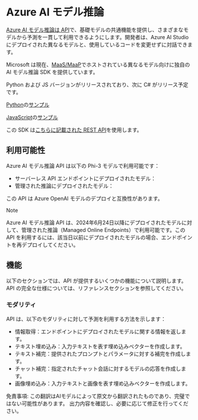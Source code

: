 # Azure AI モデル推論

[Azure AI モデル推論は API](https://learn.microsoft.com/azure/ai-studio/reference/reference-model-inference-api?tabs=python?WT.mc_id=aiml-138114-kinfeylo)で、基礎モデルの共通機能を提供し、さまざまなモデルから予測を一貫して利用できるようにします。開発者は、Azure AI Studio にデプロイされた異なるモデルと、使用しているコードを変更せずに対話できます。

Microsoft は現在、[MaaS/MaaP](https://azure.microsoft.com/products/ai-model-catalog?WT.mc_id=aiml-138114-kinfeylo)でホストされている異なるモデル向けに独自の AI モデル推論 SDK を提供しています。

Python および JS バージョンがリリースされており、次に C# がリリース予定です。

[Python](https://learn.microsoft.com/python/api/overview/azure/ai-inference-readme?view=azure-python-preview?WT.mc_id=aiml-138114-kinfeylo)の[サンプル](https://github.com/Azure/azure-sdk-for-python/tree/main/sdk/ai/azure-ai-inference/samples?WT.mc_id=aiml-138114-kinfeylo)

[JavaScript](https://learn.microsoft.com/javascript/api/overview/azure/ai-inference-rest-readme?view=azure-node-preview?WT.mc_id=aiml-138114-kinfeylo)の[サンプル](https://github.com/Azure/azure-sdk-for-js/tree/main/sdk/ai/ai-inference-rest/samples?WT.mc_id=aiml-138114-kinfeylo)

この SDK は[こちらに記載された REST API](https://learn.microsoft.com/azure/ai-studio/reference/reference-model-inference-api?tabs=python?WT.mc_id=aiml-138114-kinfeylo)を使用します。

## 利用可能性

Azure AI モデル推論 API は以下の Phi-3 モデルで利用可能です：

- サーバーレス API エンドポイントにデプロイされたモデル：
- 管理された推論にデプロイされたモデル：

この API は Azure OpenAI モデルのデプロイと互換性があります。

> [!NOTE]
> Azure AI モデル推論 API は、2024年6月24日以降にデプロイされたモデルに対して、管理された推論（Managed Online Endpoints）で利用可能です。この API を利用するには、該当日以前にデプロイされたモデルの場合、エンドポイントを再デプロイしてください。

## 機能

以下のセクションでは、API が提供するいくつかの機能について説明します。API の完全な仕様については、リファレンスセクションを参照してください。

### モダリティ

API は、以下のモダリティに対して予測を利用する方法を示します：

- 情報取得：エンドポイントにデプロイされたモデルに関する情報を返します。
- テキスト埋め込み：入力テキストを表す埋め込みベクターを作成します。
- テキスト補完：提供されたプロンプトとパラメータに対する補完を作成します。
- チャット補完：指定されたチャット会話に対するモデルの応答を作成します。
- 画像埋め込み：入力テキストと画像を表す埋め込みベクターを作成します。

免責事項: この翻訳はAIモデルによって原文から翻訳されたものであり、完璧ではない可能性があります。
出力内容を確認し、必要に応じて修正を行ってください。